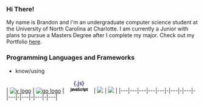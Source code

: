 ### Hi There!

My name is Brandon and I'm an undergraduate computer science student at the University of North Carolina at Charlotte. I am currently a Junior with plans to pursue a Masters Degree after I complete my major. Check out my Portfolio <a href="https://brandonrorie.000webhostapp.com/index" target="_blank">here</a>.

### Programming Languages and Frameworks

- know/using

| [<img src="https://logos-download.com/wp-content/uploads/2016/10/Java_logo_icon.png" alt="v logo" width="70">](https://www.java.com/en/)  | [<img src="https://lh3.googleusercontent.com/proxy/Sm8_voubhFgEPkWlQyYJwvCfRv6VXrp9ry2xERaVTn4tc1txkb5nCq-u-BJ-g0DR4ZnwJLtwaUBXaXuE9BFaB5czI-xMvVwYjn4fd9MWcR6B3EXhLpyzYbZ2fgQ" alt="go logo" width="70">](https://www.python.org/)  | [<img src="https://raw.githubusercontent.com/guiguan/autocomplete-javascript/master/images/javascript.png" width="70">](https://www.javascript.com/)  | [<img src="https://jfdi.info/wp-content/uploads/bootstrap.png" width="70">](https://getbootstrap.com/)  | [<img src="https://freetuts.net/upload/tut_cate/images/2015/12/14/13/hoc-jquery.png" width="70">](https://jquery.com/)  |
|---|---|---|---|---|-|---|-|---|-|---|-|---|-|---|-|---|

